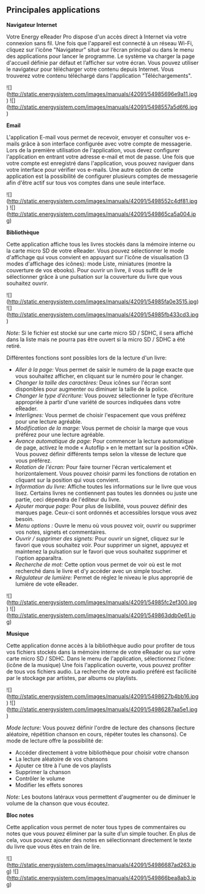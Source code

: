 ## Principales applications 

**Navigateur Internet** 

Votre Energy eReader Pro dispose d'un accès direct à Internet via votre connexion sans fil. Une fois que l'appareil est connecté à un réseau Wi-Fi, cliquez sur l'icône "Navigateur" situé sur l’écran principal ou dans le menu des applications pour lancer le programme. Le système va charger la page d'accueil définie par défaut et l’afficher sur votre écran. Vous pouvez utiliser le navigateur pour télécharger votre contenu depuis Internet. Vous trouverez votre contenu téléchargé dans l'application "Téléchargements".

![] (http://static.energysistem.com/images/manuals/42091/54985696e9a11.jpg)
![] (http://static.energysistem.com/images/manuals/42091/5498557a5d6f6.jpg)


**Email** 

L'application E-mail vous permet de recevoir, envoyer et consulter vos e-mails grâce à son interface configurée avec votre compte de messagerie. 
Lors de la première utilisation de l'application, vous devez configurer l'application en entrant votre adresse e-mail et mot de passe. Une fois que votre compte est enregistré dans l'application, vous pouvez naviguer dans votre interface pour vérifier vos e-mails. 
Une autre option de cette application est la possibilité de configurer plusieurs comptes de messagerie afin d'être actif sur tous vos comptes dans une seule interface.

![] (http://static.energysistem.com/images/manuals/42091/5498552c4df81.jpg)
![] (http://static.energysistem.com/images/manuals/42091/549865ca5a004.jpg)


**Bibliothèque** 

Cette application affiche tous les livres stockés dans la mémoire interne ou la carte micro SD de votre eReader. 
Vous pouvez sélectionner le mode d'affichage qui vous convient en appuyant sur l'icône de visualisation (3 modes d'affichage des icônes): mode Liste, miniatures (montre la couverture de vos ebooks). Pour ouvrir un livre, il vous suffit de le sélectionner grâce à une pulsation sur la couverture du livre que vous souhaitez ouvrir. 

![] (http://static.energysistem.com/images/manuals/42091/54985fa0e3515.jpg)
![] (http://static.energysistem.com/images/manuals/42091/54985fb433cd3.jpg)

 
*Note:* Si le fichier est stocké sur une carte micro SD / SDHC, il sera affiché dans la liste mais ne pourra pas être ouvert si la micro SD / SDHC a été retiré. 

Différentes fonctions sont possibles lors de la lecture d'un livre: 
- *Aller à la page:* Vous permet de saisir le numéro de la page exacte que vous souhaitez afficher, en cliquant sur le numéro pour le changer. 
- *Changer la taille des caractères:* Deux icônes sur l'écran sont disponibles pour augmenter ou diminuer la taille de la police. 
- *Changer le type d’écriture:* Vous pouvez sélectionner le type d’écriture appropriée à partir d'une variété de sources indiquées dans votre eReader. 
- *Interlignes:* Vous permet de choisir l'espacement que vous préférez pour une lecture agréable. 
- *Modification de la marge:* Vous permet de choisir la marge que vous préférez pour une lecture agréable. 
- *Avance automatique de page:* Pour commencer la lecture automatique de page, activez le mode « Autoflip » en le mettant sur la position «ON». Vous pouvez définir différents temps selon la vitesse de lecture que vous préférez. 
- *Rotation de l'écran:* Pour faire tourner l'écran verticalement et horizontalement. Vous pouvez choisir parmi les fonctions de rotation en cliquant sur la position qui vous convient. 
- *Information du livre:* Affiche toutes les informations sur le livre que vous lisez. Certains livres ne contiennent pas toutes les données ou juste une partie, ceci dépendra de l'éditeur du livre. 
- *Ajouter marque page:* Pour plus de lisibilité, vous pouvez définir des marques page. Ceux-ci sont ordonnés et accessibles lorsque vous avez besoin. 
- *Menu options :* Ouvre le menu où vous pouvez voir, ouvrir ou supprimer vos notes, signets et commentaires. 
- *Ouvrir / supprimer des signets:* Pour ouvrir un signet, cliquez sur le favori que vous souhaitez voir. Pour supprimer un signet, appuyez et maintenez la pulsation sur le favori que vous souhaitez supprimer et l'option apparaîtra. 
- *Recherche de mot:* Cette option vous permet de voir où est le mot recherché dans le livre et d'y accéder avec un simple toucher. 
- *Régulateur de lumière:* Permet de réglez le niveau le plus approprié de lumière de vote eReader.

![] (http://static.energysistem.com/images/manuals/42091/54985fc2ef300.jpg)
![] (http://static.energysistem.com/images/manuals/42091/549863ddb0e61.jpg)


**Musique**

Cette application donne accès à la bibliothèque audio pour profiter de tous vos fichiers stockés dans la mémoire interne de votre eReader ou sur votre carte micro SD / SDHC. Dans le menu de l'application, sélectionnez l’icône: (icône de la musique) 
Une fois l'application ouverte, vous pouvez profiter de tous vos fichiers audio. La recherche de votre audio préféré est facilicité par le stockage par artistes, par albums ou playlists.

![] (http://static.energysistem.com/images/manuals/42091/5498627b4bb16.jpg)
![] (http://static.energysistem.com/images/manuals/42091/54986287aa5e1.jpg)



*Mode lecture:* Vous pouvez définir l'ordre de lecture des chansons (lecture aléatoire, répétition chanson en cours, répéter toutes les chansons). 
Ce mode de lecture offre la possibilité de: 
- Accéder directement à votre bibliothèque pour choisir votre chanson 
- La lecture aléatoire de vos chansons 
- Ajouter ce titre à l'une de vos playlists 
- Supprimer la chanson 
- Contrôler le volume 
- Modifier les effets sonores 

*Note:* Les boutons latéraux vous permettent d'augmenter ou de diminuer le volume de la chanson que vous écoutez.


**Bloc notes**

Cette application vous permet de noter tous types de commentaires ou notes que vous pouvez éliminer par la suite d’un simple toucher. En plus de cela, vous pouvez ajouter des notes en sélectionnant directement le texte du livre que vous êtes en train de lire.

![] (http://static.energysistem.com/images/manuals/42091/54986687ad263.jpg)
![] (http://static.energysistem.com/images/manuals/42091/549866bea8ab3.jpg)

